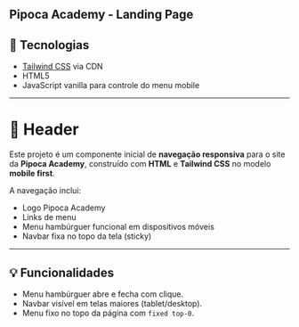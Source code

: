 ##  Pipoca Academy - Landing Page ##

## 🚀 Tecnologias
- [Tailwind CSS](https://tailwindcss.com) via CDN
- HTML5
- JavaScript vanilla para controle do menu mobile
---

# 🧭 Header 
Este projeto é um componente inicial de **navegação responsiva** para o site da **Pipoca Academy**, construído com **HTML** e **Tailwind CSS** no modelo **mobile first**. 

A navegação inclui:
- Logo Pipoca Academy
- Links de menu
- Menu hambúrguer funcional em dispositivos móveis
- Navbar fixa no topo da tela (sticky)
---

## 💡 Funcionalidades
- Menu hambúrguer abre e fecha com clique.
- Navbar visível em telas maiores (tablet/desktop).
- Menu fixo no topo da página com `fixed top-0`.


